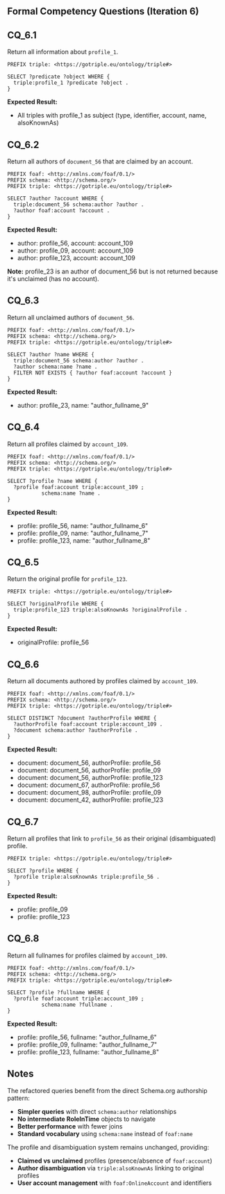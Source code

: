 ## Formal Competency Questions (Iteration 6)

## CQ_6.1

Return all information about `profile_1`.

```sparql
PREFIX triple: <https://gotriple.eu/ontology/triple#>

SELECT ?predicate ?object WHERE {
  triple:profile_1 ?predicate ?object .
}
```

**Expected Result:**
- All triples with profile_1 as subject (type, identifier, account, name, alsoKnownAs)

## CQ_6.2

Return all authors of `document_56` that are claimed by an account.

```sparql
PREFIX foaf: <http://xmlns.com/foaf/0.1/>
PREFIX schema: <http://schema.org/>
PREFIX triple: <https://gotriple.eu/ontology/triple#>

SELECT ?author ?account WHERE {
  triple:document_56 schema:author ?author .
  ?author foaf:account ?account .
}
```

**Expected Result:**
- author: profile_56, account: account_109
- author: profile_09, account: account_109
- author: profile_123, account: account_109

**Note:** profile_23 is an author of document_56 but is not returned because it's unclaimed (has no account).

## CQ_6.3

Return all unclaimed authors of `document_56`.

```sparql
PREFIX foaf: <http://xmlns.com/foaf/0.1/>
PREFIX schema: <http://schema.org/>
PREFIX triple: <https://gotriple.eu/ontology/triple#>

SELECT ?author ?name WHERE {
  triple:document_56 schema:author ?author .
  ?author schema:name ?name .
  FILTER NOT EXISTS { ?author foaf:account ?account }
}
```

**Expected Result:**
- author: profile_23, name: "author_fullname_9"

## CQ_6.4

Return all profiles claimed by `account_109`.

```sparql
PREFIX foaf: <http://xmlns.com/foaf/0.1/>
PREFIX schema: <http://schema.org/>
PREFIX triple: <https://gotriple.eu/ontology/triple#>

SELECT ?profile ?name WHERE {
  ?profile foaf:account triple:account_109 ;
           schema:name ?name .
}
```

**Expected Result:**
- profile: profile_56, name: "author_fullname_6"
- profile: profile_09, name: "author_fullname_7"
- profile: profile_123, name: "author_fullname_8"

## CQ_6.5

Return the original profile for `profile_123`.

```sparql
PREFIX triple: <https://gotriple.eu/ontology/triple#>

SELECT ?originalProfile WHERE {
  triple:profile_123 triple:alsoKnownAs ?originalProfile .
}
```

**Expected Result:**
- originalProfile: profile_56

## CQ_6.6

Return all documents authored by profiles claimed by `account_109`.

```sparql
PREFIX foaf: <http://xmlns.com/foaf/0.1/>
PREFIX schema: <http://schema.org/>
PREFIX triple: <https://gotriple.eu/ontology/triple#>

SELECT DISTINCT ?document ?authorProfile WHERE {
  ?authorProfile foaf:account triple:account_109 .
  ?document schema:author ?authorProfile .
}
```

**Expected Result:**
- document: document_56, authorProfile: profile_56
- document: document_56, authorProfile: profile_09
- document: document_56, authorProfile: profile_123
- document: document_67, authorProfile: profile_56
- document: document_98, authorProfile: profile_09
- document: document_42, authorProfile: profile_123

## CQ_6.7

Return all profiles that link to `profile_56` as their original (disambiguated) profile.

```sparql
PREFIX triple: <https://gotriple.eu/ontology/triple#>

SELECT ?profile WHERE {
  ?profile triple:alsoKnownAs triple:profile_56 .
}
```

**Expected Result:**
- profile: profile_09
- profile: profile_123

## CQ_6.8

Return all fullnames for profiles claimed by `account_109`.

```sparql
PREFIX foaf: <http://xmlns.com/foaf/0.1/>
PREFIX schema: <http://schema.org/>
PREFIX triple: <https://gotriple.eu/ontology/triple#>

SELECT ?profile ?fullname WHERE {
  ?profile foaf:account triple:account_109 ;
           schema:name ?fullname .
}
```

**Expected Result:**
- profile: profile_56, fullname: "author_fullname_6"
- profile: profile_09, fullname: "author_fullname_7"
- profile: profile_123, fullname: "author_fullname_8"

## Notes

The refactored queries benefit from the direct Schema.org authorship pattern:
- **Simpler queries** with direct `schema:author` relationships
- **No intermediate RoleInTime** objects to navigate
- **Better performance** with fewer joins
- **Standard vocabulary** using `schema:name` instead of `foaf:name`

The profile and disambiguation system remains unchanged, providing:
- **Claimed vs unclaimed** profiles (presence/absence of `foaf:account`)
- **Author disambiguation** via `triple:alsoKnownAs` linking to original profiles
- **User account management** with `foaf:OnlineAccount` and identifiers

